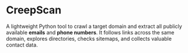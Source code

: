 # CreepScan
A lightweight Python tool to crawl a target domain and extract all publicly available **emails** and **phone numbers**.   It follows links across the same domain, explores directories, checks sitemaps, and collects valuable contact data.  
